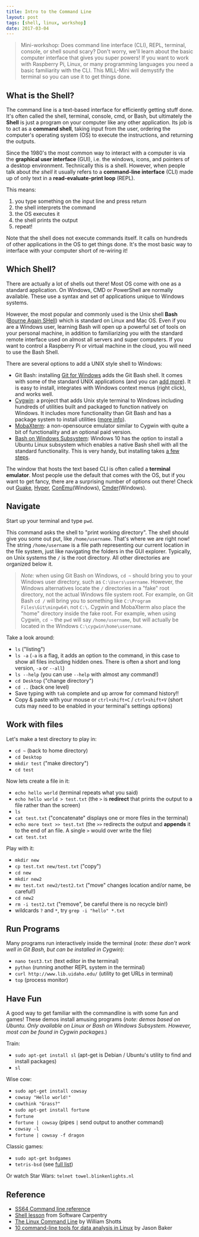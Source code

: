```yaml
---
title: Intro to the Command Line
layout: post
tags: [shell, linux, workshop]
date: 2017-03-04
---
```


> Mini-workshop: Does command line interface (CLI), REPL, terminal, console, or shell sound scary? Don't worry, we'll learn about the basic computer interface that gives you super powers! If you want to work with Raspberry Pi, Linux, or many programming languages you need a basic familiarity with the CLI. This MILL-Mini will demystify the terminal so you can use it to get things done.

## What is the Shell?

The command line is a text-based interface for efficiently getting stuff done. 
It's often called the shell, terminal, console, cmd, or Bash, but ultimately the **Shell** is just a program on your computer like any other application. 
Its job is to act as a **command shell**, taking input from the user, ordering the computer's operating system (OS) to execute the instructions, and returning the outputs.

Since the 1980's the most common way to interact with a computer is via the **graphical user interface** (GUI), i.e. the windows, icons, and pointers of a desktop environment.
Technically this is a shell.
However, when people talk about *the shell* it usually refers to a **command-line interface** (CLI) made up of only text in a **read-evaluate-print loop** (REPL).

This means:

1. you type something on the input line and press return
2. the shell interprets the command
3. the OS executes it
4. the shell prints the output
5. repeat!

Note that the shell does not execute commands itself. 
It calls on hundreds of other applications in the OS to get things done. 
It's the most basic way to interface with your computer short of re-wiring it!

## Which Shell?

There are actually a lot of shells out there! 
Most OS come with one as a standard application. 
On Windows, CMD or PowerShell are normally available.
These use a syntax and set of applications unique to Windows systems. 

However, the most popular and commonly used is the Unix shell **Bash** ([Bourne Again SHell](https://en.wikipedia.org/wiki/Bash_(Unix_shell))) which is standard on Linux and Mac OS.
Even if you are a Windows user, learning Bash will open up a powerful set of tools on your personal machine, in addition to familiarizing you with the standard remote interface used on almost all servers and super computers.
If you want to control a Raspberry Pi or virtual machine in the cloud, you will need to use the Bash Shell.

There are several options to add a UNIX style shell to Windows:

- Git Bash: installing [Git for Windows](https://git-for-windows.github.io/) adds the Git Bash shell. It comes with some of the standard UNIX applications (and you can [add more](https://evanwill.github.io/_drafts/notes/gitbash-windows.html)). It is easy to install, integrates with Windows context menus (right click), and works well.
- [Cygwin](https://www.cygwin.com/): a project that adds Unix style terminal to Windows including hundreds of utilities built and packaged to function natively on Windows. It includes more functionality than Git Bash and has a package system to install utilities ([more info](https://evanwill.github.io/_drafts/notes/cygwin.html)).
- [MobaXterm](http://mobaxterm.mobatek.net/): a non-opensource emulator similar to Cygwin with quite a bit of functionality and an optional paid version.
- [Bash on Windows Subsystem](https://msdn.microsoft.com/en-us/commandline/wsl/about): Windows 10 has the option to install a Ubuntu Linux subsystem which enables a native Bash shell with all the standard functionality. This is very handy, but installing takes [a few steps](https://msdn.microsoft.com/en-us/commandline/wsl/install_guide).

The window that hosts the text based CLI is often called a **terminal emulator**. 
Most people use the default that comes with the OS, but if you want to get fancy, there are a surprising number of options out there!
Check out [Guake](http://guake-project.org/), [Hyper](https://hyper.is/), [ConEmu](https://conemu.github.io/)(Windows), [Cmder](https://evanwill.github.io/_drafts/notes/cmdr.html)(Windows).

## Navigate 

Start up your terminal and type `pwd`.

This command asks the shell to "print working directory".
The shell should give you some out put, like `/home/username`.
That's where we are right now!
The string `/home/username` is a file path representing our current location in the file system, just like navigating the folders in the GUI explorer.
Typically, on Unix systems the `/` is the root directory.
All other directories are organized below it.

> *Note:* when using Git Bash on Windows, `cd ~` should bring you to your Windows user directory, such as `C:\Users\username`. 
> However, the Windows alternatives locate the `/` directories in a "fake" root directory, not the actual Windows file system root. 
> For example, on Git Bash `cd /` will bring you to something like `C:\Program Files\Git\mingw64\` not `C:\`. 
> Cygwin and MobaXterm also place the "home" directory inside the fake root. 
> For example, when using Cygwin, `cd ~` the `pwd` will say `/home/username`, but will actually be located in the Windows `C:\cygwin\home\username`.

Take a look around:
- `ls` ("listing")
- `ls -a` (`-a` is a flag, it adds an option to the command, in this case to show all files including hidden ones. There is often a short and long version, `-a` or `--all`)
- `ls --help` (you can use `--help` with almost any command!)
- `cd Desktop` ("change directory")
- `cd ..` (back one level)
- Save typing with `tab` complete and up arrow for command history!!
- Copy & paste with your mouse or `ctrl+shift+C` / `ctrl+shift+V` (short cuts may need to be enabled in your terminal's settings options)

## Work with files

Let's make a test directory to play in:

- `cd ~` (back to home directory)
- `cd Desktop`
- `mkdir test` ("make directory")
- `cd test`

Now lets create a file in it: 

- `echo hello world` (terminal repeats what you said)
- `echo hello world > test.txt` (the `>` is **redirect** that prints the output to a file rather than the screen)
- `ls`
- `cat test.txt` ("concatenate" displays one or more files in the terminal)
- `echo more text >> test.txt` (the `>>` redirects the output and **appends** it to the end of an file. A single `>` would over write the file)
- `cat test.txt`

Play with it:

- `mkdir new`
- `cp test.txt new/test.txt` ("copy")
- `cd new`
- `mkdir new2`
- `mv test.txt new2/test2.txt` ("move" changes location and/or name, be careful!)
- `cd new2`
- `rm -i test2.txt` ("remove", be careful there is no recycle bin!)
- wildcards `?` and `*`, try `grep -i "hello" *.txt`

## Run Programs

Many programs run interactively inside the terminal (*note: these don't work well in Git Bash, but can be installed in Cygwin*):

- `nano test3.txt` (text editor in the terminal)
- `python` (running another REPL system in the terminal)
- `curl http://www.lib.uidaho.edu/` (utility to get URLs in terminal)
- `top` (process monitor)

## Have Fun

A good way to get familiar with the commandline is with some fun and games! These demos install amusing programs (*note: demos based on Ubuntu. Only available on Linux or Bash on Windows Subsystem. However, most can be found in Cygwin packages.*)

Train:

- `sudo apt-get install sl` (apt-get is Debian / Ubuntu's utility to find and install packages)
- `sl`

Wise cow:

- `sudo apt-get install cowsay`
- `cowsay "Hello world!"`
- `cowthink "Grass?"`
- `sudo apt-get install fortune`
- `fortune`
- `fortune | cowsay` (pipes `|` send output to another command)
- `cowsay -l`
- `fortune | cowsay -f dragon`

Classic games:

- `sudo apt-get bsdgames`
- `tetris-bsd` (see [full list](http://wiki.linuxquestions.org/wiki/BSD_games))

Or watch Star Wars: `telnet towel.blinkenlights.nl`

## Reference

- [SS64 Command line reference](https://ss64.com/)
- [Shell lesson](http://swcarpentry.github.io/shell-novice/) from Software Carpentry
- [The Linux Command Line](http://linuxcommand.org/tlcl.php) by William Shotts
- [10 command-line tools for data analysis in Linux](https://opensource.com/article/17/2/command-line-tools-data-analysis-linux) by Jason Baker
